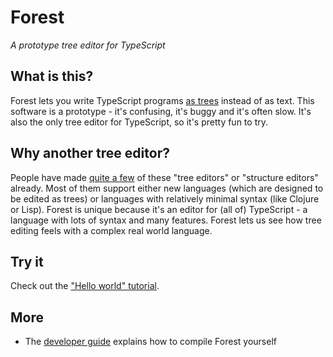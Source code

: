 # Forest

_A prototype tree editor for TypeScript_

## What is this?

Forest lets you write TypeScript programs [as trees](https://en.wikipedia.org/wiki/Abstract_syntax_tree) instead of as text. This software is a prototype - it's confusing, it's buggy and it's often slow. It's also the only tree editor for TypeScript, so it's pretty fun to try.

## Why another tree editor?

People have made [quite a few](https://www.reddit.com/r/nosyntax/wiki/projects) of these "tree editors" or "structure editors" already. Most of them support either new languages (which are designed to be edited as trees) or languages with relatively minimal syntax (like Clojure or Lisp). Forest is unique because it's an editor for (all of) TypeScript - a language with lots of syntax and many features. Forest lets us see how tree editing feels with a complex real world language.

## Try it

Check out the ["Hello world" tutorial](./doc/tutorials/hello-world.md).

## More

- The [developer guide](./doc/dev.md) explains how to compile Forest yourself
